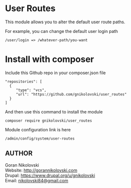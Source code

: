 # User Routes

This module allows you to alter the default user route paths.

For example, you can change the default user login path

```
/user/login => /whatever-path/you-want
```

# Install with composer

Include this Github repo in your composer.json file

```
"repositories": [
  {
     "type": "vcs",
     "url": "https://github.com/gnikolovski/user_routes"
  }
]
```

And then use this command to install the module

```
composer require gnikolovski/user_routes
```

Module configuration link is here

```
/admin/config/system/user-routes
```

## AUTHOR

Goran Nikolovski  
Website: http://gorannikolovski.com  
Drupal: https://www.drupal.org/u/gnikolovski  
Email: nikolovski84@gmail.com  
